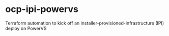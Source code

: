 # ocp-ipi-powervs
Terraform automation to kick off an installer-provisioned-infrastructure (IPI) deploy on PowerVS
